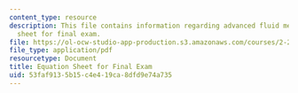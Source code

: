 ```yaml
---
content_type: resource
description: This file contains information regarding advanced fluid mechanics, equation
  sheet for final exam.
file: https://ol-ocw-studio-app-production.s3.amazonaws.com/courses/2-25-advanced-fluid-mechanics-fall-2013/53faf9135b15c4e419ca8dfd9e74a735_MIT2_25F13_EquationSheet.pdf
file_type: application/pdf
resourcetype: Document
title: Equation Sheet for Final Exam
uid: 53faf913-5b15-c4e4-19ca-8dfd9e74a735
---
```

